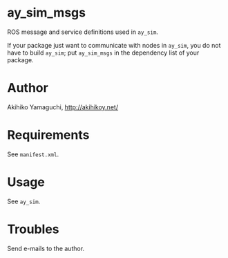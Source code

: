 ay_sim_msgs
==================
ROS message and service definitions used in `ay_sim`.

If your package just want to communicate with nodes in `ay_sim`, you do not have to build `ay_sim`; put `ay_sim_msgs` in the dependency list of your package.


Author
==================
Akihiko Yamaguchi, http://akihikoy.net/


Requirements
==================
See `manifest.xml`.


Usage
==================
See `ay_sim`.


Troubles
==================
Send e-mails to the author.
